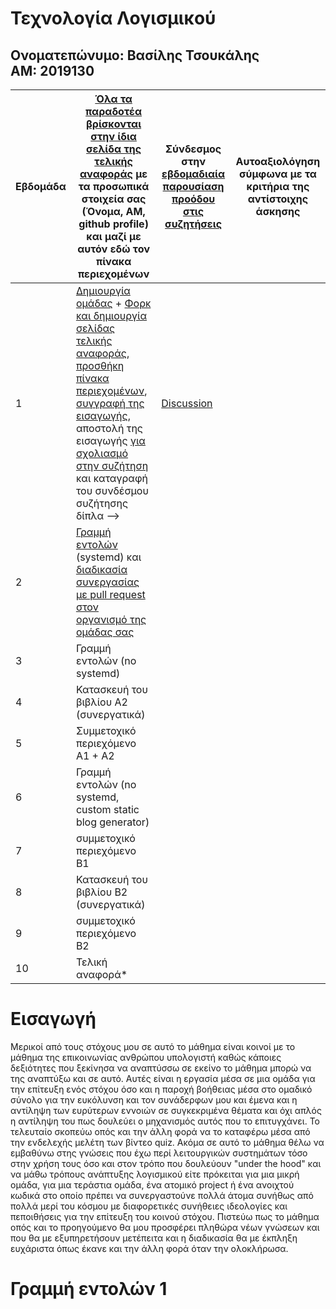 # Τεχνολογία Λογισμικού
## Ονοματεπώνυμο: Βασίλης Τσουκάλης    ΑΜ: 2019130

| Εβδομάδα | [Όλα τα παραδοτέα βρίσκονται στην ίδια σελίδα της τελικής αναφοράς](https://epidrome.github.io/teaching/deliverables/) με τα προσωπικά στοιχεία σας (Όνομα, ΑΜ, github profile) και μαζί με αυτόν εδώ τον πίνακα περιεχομένων | Σύνδεσμος στην [εβδομαδιαία παρουσίαση προόδου στις συζητήσεις](https://github.com/courses-ionio/help/discussions/categories/show-and-tell) | Αυτοαξιολόγηση σύμφωνα με τα κριτήρια της αντίστοιχης άσκησης |
| --- | --- | --- | --- |
| 1 | [Δημιουργία ομάδας](https://epidrome.github.io/teaching/team/) + [Φορκ και δημιουργία σελίδας τελικής αναφοράς](https://epidrome.github.io/teaching/guide/), [προσθήκη πίνακα περιεχομένων](https://raw.githubusercontent.com/courses-ionio/sw/master/README.md), [συγγραφή της εισαγωγής](https://epidrome.github.io/teaching/intro/), αποστολή της εισαγωγής [για σχολιασμό στην συζήτηση](https://github.com/courses-ionio/sw/discussions/categories/show-and-tell) και καταγραφή του συνδέσμου συζήτησης δίπλα --> | [Discussion](https://github.com/courses-ionio/sw/discussions/1179) | |
| 2 | [Γραμμή εντολών](#Γραμμή-εντολών-1) (systemd) και [διαδικασία συνεργασίας με pull request στον οργανισμό της ομάδας σας](https://epidrome.github.io/teaching/team) | | |
| 3 | Γραμμή εντολών (no systemd) | | |
| 4 | Κατασκευή του βιβλίου Α2 (συνεργατικά) | | |
| 5 | Συμμετοχικό περιεχόμενο A1 + A2 | | |
| 6 | Γραμμή εντολών (no systemd, custom static blog generator) | | |
| 7 | συμμετοχικό περιεχόμενο B1 | | |
| 8 | Κατασκευή του βιβλίου Β2 (συνεργατικά) | | |
| 9 | συμμετοχικό περιεχόμενο B2 | | |
| 10 | Τελική αναφορά* | | |

# Εισαγωγή
Μερικοί από τους στόχους μου σε αυτό το μάθημα είναι κοινοί με το μάθημα της επικοινωνίας ανθρώπου υπολογιστή καθώς κάποιες δεξιότητες που ξεκίνησα να αναπτύσσω σε εκείνο το μάθημα μπορώ να της αναπτύξω και σε αυτό. Αυτές είναι η εργασία μέσα σε μια ομάδα για την επίτευξη ενός στόχου όσο και η παροχή βοήθειας μέσα στο ομαδικό σύνολο για την ευκόλυνση και τον συνάδερφων μου και έμενα και η αντίληψη των ευρύτερων εννοιών σε συγκεκριμένα θέματα και όχι απλός η αντίληψη του πως δουλεύει ο μηχανισμός αυτός που το επιτυγχάνει. Το τελευταίο σκοπεύω οπός και την άλλη φορά να το καταφέρω μέσα από την ενδελεχής μελέτη των βίντεο quiz. Ακόμα σε αυτό το μάθημα θέλω να εμβαθύνω στης γνώσεις που έχω περί λειτουργικών συστημάτων τόσο στην χρήση τους όσο και στον τρόπο που δουλεύουν "under the hood" και να μάθω τρόπους ανάπτυξης λογισμικού είτε πρόκειται για μια μικρή ομάδα, για μια τεράστια ομάδα, ένα ατομικό project ή ένα ανοιχτού κωδικά στο οποίο πρέπει να συνεργαστούνε πολλά άτομα συνήθως από πολλά μερί του κόσμου με διαφορετικές συνήθειες ιδεολογίες και πεποιθήσεις για την επίτευξη του κοινού στόχου. Πιστεύω πως το μάθημα οπός και το προηγούμενο θα μου προσφέρει πληθώρα νέων γνώσεων και που θα με εξυπηρετήσουν μετέπειτα και η διαδικασία θα με έκπληξη ευχάριστα όπως έκανε και την άλλη φορά όταν την ολοκλήρωσα.

# Γραμμή εντολών 1

